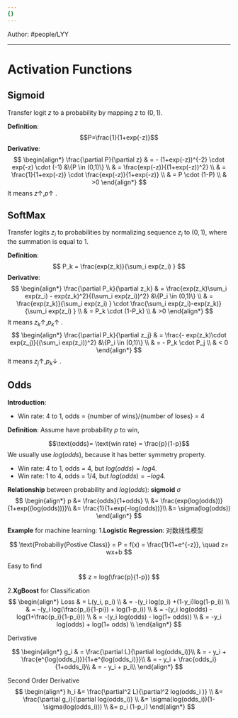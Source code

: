 ```yaml
---
{}
---
```

Author: #people/LYY 

---

# Activation Functions 

## Sigmoid

Transfer logit $z$ to a probability by mapping $z$ to $(0,1)$.

**Definition**:
$$P=\frac{1}{1+exp(-z)}$$
**Derivative**:
$$
\begin{align*}
\frac{\partial P}{\partial z} & = - (1+exp(-z))^{-2} \cdot exp(-z) \cdot (-1) &\{P \in (0,1)\} \\
& = \frac{exp(-z)}{(1+exp(-z))^2} \\
& = \frac{1}{1+exp(-z)} \cdot \frac{exp(-z)}{1+exp(-z)} \\
& = P \cdot (1-P) \\
& >0  
\end{align*}
$$
It means $z \uparrow, p \uparrow$ . 

## SoftMax

Transfer logits $z_i$ to probabilities by normalizing sequence $z_i$ to $(0,1)$, where the summation is equal to 1.

**Definition**: 
$$
P_k = \frac{exp(z_k)}{\sum_i exp(z_i) }
$$
**Derivative**:
$$
\begin{align*}
\frac{\partial P_k}{\partial z_k} & = \frac{exp(z_k)\sum_i exp(z_i) - exp(z_k)^2}{(\sum_i exp(z_i))^2} &\{P_i \in (0,1)\} \\
& = \frac{exp(z_k)}{\sum_i exp(z_i) } \cdot \frac{\sum_i exp(z_i)-exp(z_k)}{\sum_i exp(z_i) } \\
& = P_k \cdot (1-P_k) \\
& >0  
\end{align*}
$$
It means $z_k \uparrow, p_k \uparrow$ . 
$$
\begin{align*}
\frac{\partial P_k}{\partial z_j} & = \frac{- exp(z_k)\cdot exp(z_j)}{(\sum_i exp(z_i))^2} &\{P_i \in (0,1)\} \\
& = - P_k \cdot P_j \\
& < 0  
\end{align*}
$$
It means $z_j \uparrow, p_k \downarrow$ . 

## Odds

**Introduction**:
- Win rate: 4 to 1, odds = {number of wins}/{number of loses} = 4

**Definition**: Assume have probability $p$ to win,

$$\text{odds}= \text{win rate} = \frac{p}{1-p}$$
We usually use $log(odds)$, because it has better symmetry property.
- Win rate: 4 to 1, odds = 4, but $log(odds)= log4$.
- Win rate: 1 to 4,  odds = 1/4, but $log(odds) = - log4$.

**Relationship** between probability and $log(odds)$: **sigmoid** $\sigma$
$$
\begin{align*}
p &= \frac{odds}{1+odds} \\
&= \frac{exp(log(odds))}{1+exp((log(odds)))}\\
&= \frac{1}{1+exp(-log(odds))}\\
&= \sigma(log(odds))
\end{align*}
$$

**Example** for machine learning:
1.**Logistic Regression**: 对数线性模型

$$
\text{Probabiliy(Postive Class)} = P = f(x) = \frac{1}{1+e^{-z}}, \quad z= wx+b
$$

Easy to find
$$
z = log(\frac{p}{1-p})
$$

2.**XgBoost** for Classification
$$
\begin{align*}
Loss & = L(y_i, p_i) \\
& = -(y_i log(p_i) +(1-y_i)log(1-p_i)) \\
& = -(y_i log(\frac{p_i}{1-pi}) + log(1-p_i)) \\
& = -(y_i log(odds) - log(1+\frac{p_i}{1-p_i})) \\
& = -(y_i log(odds) - log(1+ odds)) \\
& = -y_i log(odds) + log(1+ odds) \\
\end{align*}
$$

Derivative

$$
\begin{align*}
g_i & = \frac{\partial L}{\partial log(odds_i)}\\
& = - y_i + \frac{e^{log(odds_i)}}{1+e^{log(odds_i)}}\\
& = - y_i + \frac{odds_i}{1+odds_i}\\
& = - y_i + p_i\\
\end{align*}
$$

Second Order Derivative
$$
\begin{align*}
h_i &= \frac{\partial^2 L}{\partial^2 log(odds_i )} \\
&= \frac{\partial g_i}{\partial log(odds_i)} \\
&= \sigma(log(odds_i))(1-\sigma(log(odds_i))) \\
&= p_i (1-p_i)
\end{align*}
$$

